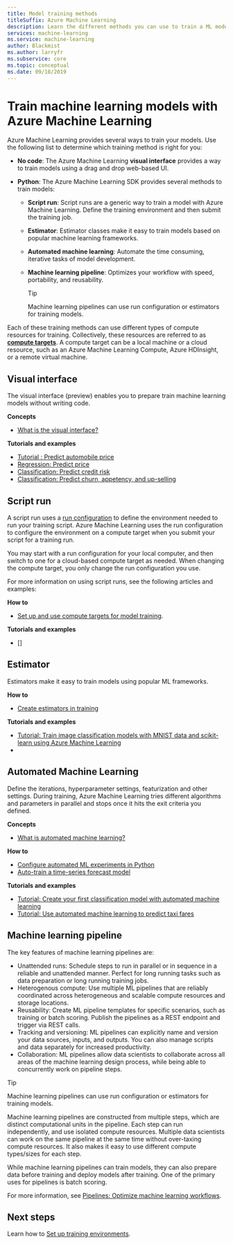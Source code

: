```yaml
---
title: Model training methods
titleSuffix: Azure Machine Learning
description: Learn the different methods you can use to train a ML model with Azure Machine Learning. Estimators provide an easy way to work with popular frameworks like Scikit-learn, TensorFlow, Keras, PyTorch, and Chainer. Machine Learning pipelines make it easy to schedule unattended runs, use heterogenous compute environments, and reuse parts of your workflow. And run configurations provide granular control over the compute targets that the training process runs on.
services: machine-learning
ms.service: machine-learning
author: Blackmist
ms.author: larryfr
ms.subservice: core
ms.topic: conceptual
ms.date: 09/18/2019
---
```


# Train machine learning models with Azure Machine Learning

Azure Machine Learning provides several ways to train your models. Use the following list to determine which training method is right for you:

+ **No code**: The Azure Machine Learning __visual interface__ provides a way to train models using a drag and drop web-based UI.

+ **Python**: The Azure Machine Learning SDK provides several methods to train models:

    + **Script run**: Script runs are a generic way to train a model with Azure Machine Learning. Define the training environment and then submit the training job.

    + **Estimator**: Estimator classes make it easy to train models based on popular machine learning frameworks.

    + **Automated machine learning**: Automate the time consuming, iterative tasks of model development.

    + **Machine learning pipeline**: Optimizes your workflow with speed, portability, and reusability.

        > [!TIP]
        > Machine learning pipelines can use run configuration or estimators for training models.

Each of these training methods can use different types of compute resources for training. Collectively, these resources are referred to as [__compute targets__](concept-azure-machine-learning-architecture.md#compute-targets). A compute target can be a local machine or a cloud resource, such as an Azure Machine Learning Compute, Azure HDInsight, or a remote virtual machine.

## Visual interface

The visual interface (preview) enables you to prepare train machine learning models without writing code.

__Concepts__

+ [What is the visual interface?](ui-concept-visual-interface.md)

__Tutorials and examples__

+ [Tutorial : Predict automobile price](ui-tutorial-automobile-price-train-score.md)
+ [Regression: Predict price](ui-sample-regression-predict-automobile-price-basic.md)
+ [Classification: Predict credit risk](ui-sample-classification-predict-credit-risk-basic.md)
+ [Classification: Predict churn, appetency, and up-selling](ui-sample-classification-predict-churn.md)


## Script run

A script run uses a [run configuration](concept-azure-machine-learning-architecture.md#run-configurations) to define the environment needed to run your training script. Azure Machine Learning uses the run configuration to configure the environment on a compute target when you submit your script for a training run.

You may start with a run configuration for your local computer, and then switch to one for a cloud-based compute target as needed. When changing the compute target, you only change the run configuration you use.

For more information on using script runs, see the following articles and examples:

__How to__

* [Set up and use compute targets for model training](how-to-set-up-training-targets.md).

__Tutorials and examples__

* []

## Estimator

Estimators make it easy to train models using popular ML frameworks.

__How to__

* [Create estimators in training](how-to-train-ml-models.md)

__Tutorials and examples__

* [Tutorial: Train image classification models with MNIST data and scikit-learn using Azure Machine Learning](tutorial-train-models-with-aml.md)
* 

## Automated Machine Learning

Define the iterations, hyperparameter settings, featurization and other settings. During training, Azure Machine Learning tries different algorithms and parameters in parallel and stops once it hits the exit criteria you defined.

__Concepts__

* [What is automated machine learning?](concept-automated-ml.md)

__How to__

* [Configure automated ML experiments in Python](how-to-configure-auto-train.md)
* [Auto-train a time-series forecast model](how-to-auto-train-forecast.md)

__Tutorials and examples__

* [Tutorial: Create your first classification model with automated machine learning](tutorial-first-experiment-automated-ml.md)
* [Tutorial: Use automated machine learning to predict taxi fares](tutorial-auto-train-models.md)

## Machine learning pipeline

The key features of machine learning pipelines are:

+ Unattended runs: Schedule steps to run in parallel or in sequence in a reliable and unattended manner. Perfect for long running tasks such as data preparation or long running training jobs.
+ Heterogenous compute: Use multiple ML pipelines that are reliably coordinated across heterogeneous and scalable compute resources and storage locations.
+ Reusability: Create ML pipeline templates for specific scenarios, such as training or batch scoring. Publish the pipelines as a REST endpoint and trigger via REST calls.
+ Tracking and versioning: ML pipelines can explicitly name and version your data sources, inputs, and outputs. You can also manage scripts and data separately for increased productivity.
+ Collaboration: ML pipelines allow data scientists to collaborate across all areas of the machine learning design process, while being able to concurrently work on pipeline steps.

> [!TIP]
> Machine learning pipelines can use run configuration or estimators for training models.

Machine learning pipelines are constructed from multiple steps, which are distinct computational units in the pipeline. Each step can run independently, and use isolated compute resources. Multiple data scientists can work on the same pipeline at the same time without over-taxing compute resources. It also makes it easy to use different compute types/sizes for each step.

While machine learning pipelines can train models, they can also prepare data before training and deploy models after training. One of the primary uses for pipelines is batch scoring.

For more information, see [Pipelines: Optimize machine learning workflows](concept-ml-pipelines.md).

## Next steps

Learn how to [Set up training environments](how-to-set-up-training-targets.md).